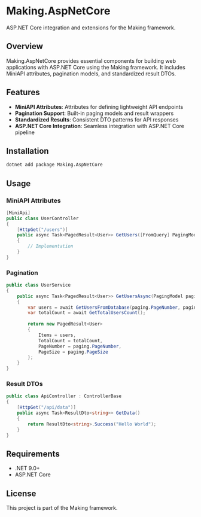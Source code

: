 # Making.AspNetCore

ASP.NET Core integration and extensions for the Making framework.

## Overview

Making.AspNetCore provides essential components for building web applications with ASP.NET Core using the Making framework. It includes MiniAPI attributes, pagination models, and standardized result DTOs.

## Features

- **MiniAPI Attributes**: Attributes for defining lightweight API endpoints
- **Pagination Support**: Built-in paging models and result wrappers
- **Standardized Results**: Consistent DTO patterns for API responses
- **ASP.NET Core Integration**: Seamless integration with ASP.NET Core pipeline

## Installation

```bash
dotnet add package Making.AspNetCore
```

## Usage

### MiniAPI Attributes

```csharp
[MiniApi]
public class UserController
{
    [HttpGet("/users")]
    public async Task<PagedResult<User>> GetUsers([FromQuery] PagingModel paging)
    {
        // Implementation
    }
}
```

### Pagination

```csharp
public class UserService
{
    public async Task<PagedResult<User>> GetUsersAsync(PagingModel paging)
    {
        var users = await GetUsersFromDatabase(paging.PageNumber, paging.PageSize);
        var totalCount = await GetTotalUsersCount();
        
        return new PagedResult<User>
        {
            Items = users,
            TotalCount = totalCount,
            PageNumber = paging.PageNumber,
            PageSize = paging.PageSize
        };
    }
}
```

### Result DTOs

```csharp
public class ApiController : ControllerBase
{
    [HttpGet("/api/data")]
    public async Task<ResultDto<string>> GetData()
    {
        return ResultDto<string>.Success("Hello World");
    }
}
```

## Requirements

- .NET 9.0+
- ASP.NET Core

## License

This project is part of the Making framework.